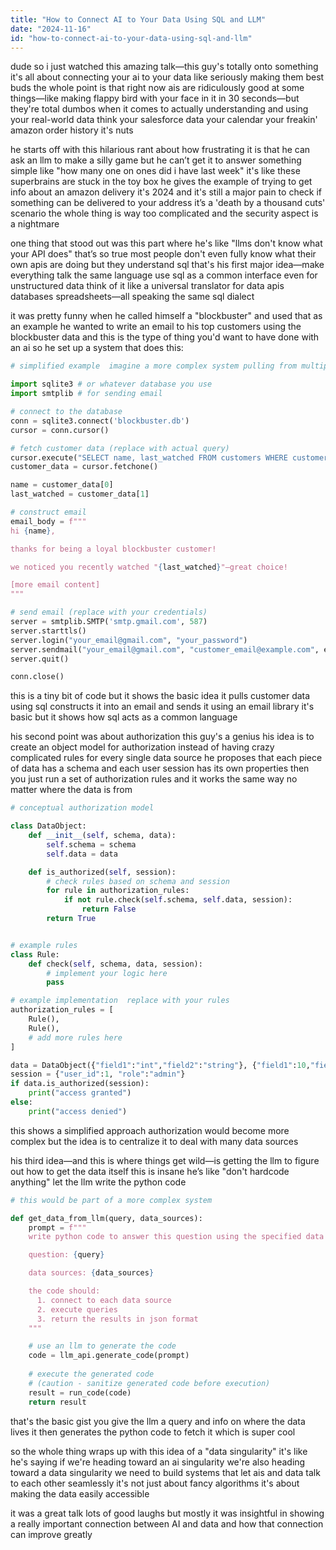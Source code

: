 ```yaml
---
title: "How to Connect AI to Your Data Using SQL and LLM"
date: "2024-11-16"
id: "how-to-connect-ai-to-your-data-using-sql-and-llm"
---
```


dude so i just watched this amazing talk—this guy's totally onto something  it's all about connecting your ai to your data like seriously making them best buds  the whole point is that right now ais are ridiculously good at some things—like making flappy bird with your face in it in 30 seconds—but they're total dumbos when it comes to actually understanding and using your real-world data  think your salesforce data your calendar your freakin' amazon order history   it's nuts

he starts off with this hilarious rant about how frustrating it is that he can ask an llm to make a silly game but he can’t get it to answer something simple like "how many one on ones did i have last week"   it's like these superbrains are stuck in the toy box  he gives the example of trying to get info about an amazon delivery  it's 2024 and it's still a major pain to check if something can be delivered to your address it’s  a 'death by a thousand cuts' scenario  the whole thing is way too complicated and the security aspect is a nightmare

one thing that stood out was this part where he's like "llms don't know what your API does"  that’s so true most people don't even fully know what their own apis are doing  but they understand sql  that's his first major idea—make everything talk the same language  use sql as a common interface even for unstructured data  think of it like a universal translator for data  apis databases spreadsheets—all speaking the same sql dialect  

it was pretty funny when he called himself a "blockbuster" and used that as an example  he wanted to write an email to his top customers using the blockbuster data and this is the type of thing you'd want to have done with an ai   so he set up a system that does this:

```python
# simplified example  imagine a more complex system pulling from multiple sources

import sqlite3 # or whatever database you use
import smtplib # for sending email

# connect to the database
conn = sqlite3.connect('blockbuster.db')
cursor = conn.cursor()

# fetch customer data (replace with actual query)
cursor.execute("SELECT name, last_watched FROM customers WHERE customer_id=1")
customer_data = cursor.fetchone()

name = customer_data[0]
last_watched = customer_data[1]

# construct email
email_body = f"""
hi {name},

thanks for being a loyal blockbuster customer!

we noticed you recently watched "{last_watched}"—great choice!  

[more email content]
"""

# send email (replace with your credentials)
server = smtplib.SMTP('smtp.gmail.com', 587)
server.starttls()
server.login("your_email@gmail.com", "your_password")
server.sendmail("your_email@gmail.com", "customer_email@example.com", email_body)
server.quit()

conn.close()

```

this is a tiny bit of code but it shows the basic idea  it pulls customer data using sql constructs it into an email and sends it using an email library  it's basic but it shows how sql acts as a common language  

his second point was about authorization this guy's a genius  his idea is to create an object model for authorization  instead of having crazy complicated rules for every single data source  he proposes that each piece of data has a schema and each user session has its own properties  then you just run a set of authorization rules and it works the same way no matter where the data is from

```python
# conceptual authorization model

class DataObject:
    def __init__(self, schema, data):
        self.schema = schema
        self.data = data

    def is_authorized(self, session):
        # check rules based on schema and session
        for rule in authorization_rules:
            if not rule.check(self.schema, self.data, session):
                return False
        return True


# example rules
class Rule:
    def check(self, schema, data, session):
        # implement your logic here
        pass

# example implementation  replace with your rules
authorization_rules = [
    Rule(),
    Rule(),
    # add more rules here
]

data = DataObject({"field1":"int","field2":"string"}, {"field1":10,"field2":"hello"})
session = {"user_id":1, "role":"admin"}
if data.is_authorized(session):
    print("access granted")
else:
    print("access denied")
```

this shows a simplified approach  authorization would become more complex but the idea is to centralize it to deal with many data sources  

his third idea—and this is where things get wild—is getting the llm to figure out how to get the data itself  this is insane he’s like "don't hardcode anything" let the llm write the python code  

```python
# this would be part of a more complex system

def get_data_from_llm(query, data_sources):
    prompt = f"""
    write python code to answer this question using the specified data sources:

    question: {query}

    data sources: {data_sources}

    the code should:
      1. connect to each data source
      2. execute queries
      3. return the results in json format
    """

    # use an llm to generate the code
    code = llm_api.generate_code(prompt)
    
    # execute the generated code
    # (caution - sanitize generated code before execution)
    result = run_code(code)
    return result
```

that's the basic gist  you give the llm a query and info on where the data lives  it then generates the python code to fetch it which is super cool

so the whole thing wraps up with this idea of a "data singularity"  it's like he's saying if we're heading toward an ai singularity we're also heading toward a data singularity  we need to build systems that let ais and data talk to each other seamlessly  it's not just about fancy algorithms  it's about making the data easily accessible  

it was a great talk lots of good laughs  but mostly it was insightful in showing a really important connection between AI and data and how that connection can improve greatly
